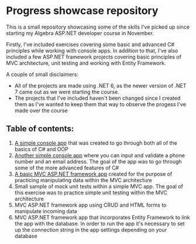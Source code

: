 # Progress showcase repository

This is a small repository showcasing some of the skills I've picked up since starting my Algebra ASP.NET developer course in November.

Firstly, I've included exercises covering some basic and advanced C# principles while working with console apps. In addition to that, I've also included a few ASP.NET framework projects covering basic principles of MVC architecture, unit testing and working with Entity Framework.

A couple of small disclaimers: 
- All of the projects are made using .NET 6, as the newer version of .NET 7 came out as we were starting the course.
- The projects that I've included haven't been changed since I created them as I've wanted to keep them that way to observe the progess I've made over the course

## Table of contents:
1. [A simple console app](https://github.com/BKrizanec/practice_repository/tree/main/Simple%20Input%20Console%20App) that was created to go through both all of the basics of C# and OOP 
2. [Another simple console app](https://github.com/BKrizanec/practice_repository/tree/main/Another%20Simple%20Console%20App) where you can input and validate a phone number and an email address. The goal of the app was to go through some of the more advanced features of C#
3. [A basic MVC ASP.NET framework app](https://github.com/BKrizanec/practice_repository/tree/main/Basic%20ASP.NET%20MVC) created for the purpose of practicing manipulating data within the MVC architecture
4. Small sample of mock unit tests within a simple MVC app. The goal of this exercise was to practice simple unit testing within the MVC architecture
5. MVC ASP.NET framework app using CRUD and HTML forms to manipulate incoming data
6. MVC ASP.NET framework app that incorporates Entity Framework to link the app with the database. In order to run the app it's necessary to set up the connection string in the app settings depending on your database
